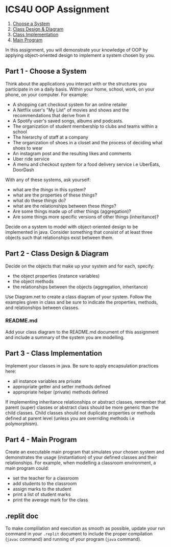 # ICS4U OOP Assignment

1. [Choose a System]() 
2. [Class Design & Diagram]() 
3. [Class Implementation]()
4. [Main Program]()

In this assignment, you will demonstrate your knowledge of OOP by applying object-oriented design to implement a system chosen by you.

## Part 1 - Choose a System
Think about the applications you interact with or the structures you participate in on a daily basis.  Within your home, school, work, on your phone, on your computer. For example:
* A shopping cart checkout system for an online retailer
* A Netflix user's "My List" of movies and shows and the recommendations that derive from it
* A Spotify user's saved songs, albums and podcasts.
* The organization of student membership to clubs and teams within a school
* The hierarchy of staff at a company
* The organization of shoes in a closet and the process of deciding what shoes to wear
* An instagram post and the resulting likes and comments 
* Uber ride service
* A menu and checkout system for a food delivery service i.e UberEats, DoorDash

With any of these systems, ask yourself:
* what are the *things* in this system?
* what are the properties of these *things*?
* what do these *things* do?
* what are the relationships between these *things*?
 * Are some things made up of other things (aggregation)?
 * Are some things more specific versions of other things (inheritance)?

Decide on a system to model with object-oriented design to be implemented in java. Consider something that consist of at least three objects such that relationships exist between them.

## Part 2 - Class Design & Diagram
Decide on the objects that make up your system and for each, specify:
* the object properties (instance variables)
* the object methods
* the relationships between the objects (aggregation, inheritance)

Use Diagram.net to create a class diagram of your system.  Follow the examples given in class and be sure to indicate the properties, methods, and relationships between classes.

### README.md
Add your class diagram to the README.md document of this assignment and include a summary of the system you are modelling.


## Part 3 - Class Implementation
Implement your classes in java.  Be sure to apply encapsulation practices here:
* all instance variables are private
* appropriate getter and setter methods defined
* appropriate helper (private) methods defined

If implementing inheritance relationships or abstract classes, remember that parent (super) classes or abstract class should be more generic than the child classes.  Child classes should not duplicate properties or methods defined at parent level (unless you are overriding methods i.e polymorphism).


## Part 4 - Main Program
Create an executable main program that simulates your chosen system and demonstrates the usage (instantiation) of your defined classes and their relationships.  For example, when modelling a classroom environment, a main program could:
* set the teacher for a classroom
* add students to the classroom
* assign marks to the student
* print a list of student marks 
* print the average mark for the class

## .replit doc
To make complilation and execution as smooth as possible, update your run command in your `.replit` document to include the proper compilation (`javac` command) and running of your program (`java` command).




